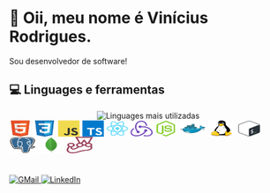 # :wave: Oii, meu nome é Vinícius Rodrigues.
<p>Sou <bold>desenvolvedor de software</bold>!</p>

## :computer: Linguages e ferramentas

<center>
  <img src="https://github-readme-stats.vercel.app/api/top-langs/?username=viniciusrodrigues1a&theme=dracula&layout=compact&langs_count=6" alt="Linguages mais utilizadas" />
</center>

<div style="display: inline-block;">
  <img align="center" alt="HTML5" height="30" width="40" src="https://raw.githubusercontent.com/devicons/devicon/master/icons/html5/html5-original.svg" />
  <img align="center" alt="CSS3" height="30" width="40" src="https://raw.githubusercontent.com/devicons/devicon/master/icons/css3/css3-original.svg" />
  <img align="center" alt="JavaScript" height="30" width="40" src="https://raw.githubusercontent.com/devicons/devicon/master/icons/javascript/javascript-original.svg" />
  <img align="center" alt="TypeScript" height="30" width="40" src="https://raw.githubusercontent.com/devicons/devicon/master/icons/typescript/typescript-original.svg" />
  <img align="center" alt="React" height="30" width="40" src="https://raw.githubusercontent.com/devicons/devicon/master/icons/react/react-original.svg" />
  <img align="center" alt="Redux" height="30" width="40" src="https://raw.githubusercontent.com/devicons/devicon/master/icons/redux/redux-original.svg" />
  <img align="center" alt="Node" height="30" width="40" src="https://raw.githubusercontent.com/devicons/devicon/master/icons/nodejs/nodejs-original.svg" />
  <img align="center" alt="Docker" height="30" width="48" src="https://raw.githubusercontent.com/devicons/devicon/master/icons/docker/docker-original.svg" />
  <img align="center" alt="Linux" height="30" width="48" src="https://raw.githubusercontent.com/devicons/devicon/master/icons/linux/linux-original.svg" />
  <img align="center" alt="Bash" height="30" width="48" src="https://raw.githubusercontent.com/devicons/devicon/master/icons/bash/bash-original.svg" />
  <img align="center" alt="PostgreSQL" height="30" width="48" src="https://raw.githubusercontent.com/devicons/devicon/master/icons/postgresql/postgresql-original.svg" />
  <img align="center" alt="MongoDB" height="30" width="48" src="https://raw.githubusercontent.com/devicons/devicon/master/icons/mongodb/mongodb-original.svg" />
  <img align="center" alt="Jest" height="30" width="48" src="https://raw.githubusercontent.com/devicons/devicon/master/icons/jest/jest-plain.svg" />
</div>

#

<div>
  <a href="mailto:viniciusrodrigues.aro@gmail.com" target="_blank">
    <img src="https://img.shields.io/badge/Gmail-D14836?style=for-the-badge&logo=gmail&logoColor=white" alt="GMail" />
  </a>
  <a href="https://www.linkedin.com/in/vinicius-rodrigues-aro/" target="_blank">
    <img src="https://img.shields.io/badge/LinkedIn-0077B5?style=for-the-badge&logo=linkedin&logoColor=white" alt="LinkedIn" />
  </a>
</div>
